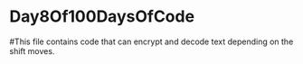 # Day8Of100DaysOfCode
#This file contains code that can encrypt and decode text depending on the shift moves.
